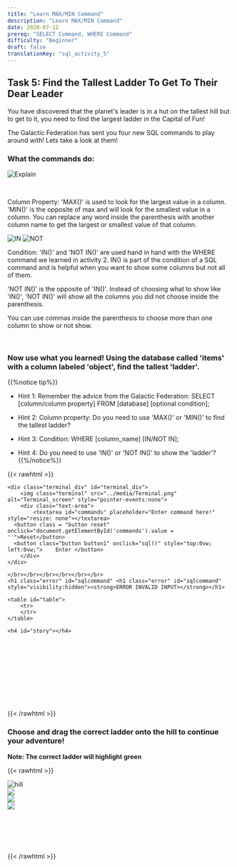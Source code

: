 ```yaml
---
title: "Learn MAX/MIN Command"
description: "Learn MAX/MIN Command"
date: 2020-07-12
prereq: "SELECT Command, WHERE Command"
difficulty: "Beginner"
draft: false
translationKey: "sql_activity_5"
---
```

<!-- Links for javascript and CSS needed for drop down logic -->
<link rel="stylesheet" href="../default/_default.css" type="text/css"></link>
<link rel="stylesheet" href="../default/_type.css" type="text/css"></link>
<link rel="stylesheet" href="_activity5.css" type="text/css"></link>
<script type="text/javascript" src="../default/_default.js"></script>
<script type="text/javascript" src="../default/_type.js"></script>
<script type="text/javascript" src="_activity5.js"></script>
<script type="text/javascript" src="../default/alasql.js"></script>
<script type="text/javascript" src="../default/db.js"></script>

<!-- Embed YouTube Video Link here when ready -->

## Task 5: Find the Tallest Ladder To Get To Their Dear Leader

You have discovered that the planet's leader
is in a hut on the tallest hill but to get to it, you need to find the largest ladder in the Capital of Fun!

The Galactic Federation has sent you four new SQL commands to play around with! Lets take a look at them!


### What the commands do:

![Explain](assets/max_min.png)

<br/>

Column Property:
'MAX()' is used to look for the largest value in a column. 'MIN()' is the opposite of max and will look for the smallest value in a column.
You can replace any word inside the parenthesis with another column name to get the largest or smallest value of that column.

![IN](assets/In.png)
![NOT](assets/not.png)

Condition:
'IN()' and 'NOT IN()' are used hand in hand with the WHERE command we learned in activity 2. IN() is part of the condition of a SQL command
and is helpful when you want to show some columns but not all of them.

'NOT IN()' is the opposite of 'IN()'. Instead of choosing what to show like 'IN()', 'NOT IN()' will show all the columns you did not choose inside
the parenthesis.

You can use commas inside the parenthesis to choose more than one column to show or not show.

<br/>

### Now use what you learned! Using the database called 'items' with a column labeled 'object', find the tallest 'ladder'.
{{%notice tip%}}
* Hint 1: Remember the advice from the Galactic Federation: SELECT [column/column property] FROM [database] [optional condition];

* Hint 2: Column property: Do you need to use 'MAX()' or 'MIN()' to find the tallest ladder?

* Hint 3: Condition: WHERE [column_name] [IN/NOT IN];

* Hint 4: Do you need to use 'IN()' or 'NOT IN()' to show the 'ladder'?
{{%/notice%}}
<!-- SQL Type In Activity -->

{{< rawhtml >}}

	<div class="terminal_div" id="terminal_div">
		<img class="terminal" src="../media/Terminal.png" alt="Terminal_screen" style="pointer-events:none">
		<div class="text-area">
			<textarea id="commands" placeholder="Enter command here!" style="resize: none"></textarea>
      <button class = "button reset" onclick="document.getElementById('commands').value = ''">Reset</button>			
      <button class="button button1" onclick="sql()" style="top:0vw; left:0vw;">	Enter </button>
		</div>
	</div>

	</br></br></br></br></br></br>
	<h1 class="error" id="sqlcommand" <h1 class="error" id="sqlcommand" style="visibility:hidden"><strong>ERROR INVALID INPUT></strong></h1>

	<table id="table">
		<tr>
		</tr>
	</table>

	<h4 id="story"></h4>
  <div id="legend" style="visibility:hidden">
    <br/>
    <p style="color:red;"> RED Ladder = 100 </p>
    <p style="color:blue;"> BLUE Ladder = 60 </p>
    <p style="color:brown;"> BROWN Ladder = 20 </p>
    </br>
  </div>

{{< /rawhtml >}}


### Choose and drag the correct ladder onto the hill to continue your adventure!
**Note: The correct ladder will highlight green**


{{< rawhtml >}}


<!-- Player drags ladder block to drop block to finish mission -->
<div class="hill_div" id="hill_div"><img class="hill" src="assets/Hill.png" alt="hill">


<!-- Drop Location -->
<div id="div4" class="dropClass" ondrop="drop(event)" ondragover="allowDrop(event)";> </div>

<!-- Drag Block -->
<div id="div1" class ="codeBlocks" style="clear: left;" ondrop="drop(event)" ondragover="allowDrop(event)">
  <img class="img" src="assets/ladder.png" draggable="true" ondragstart="drag(event)" id="drag1">
</div>

<div id="div2" class ="codeBlocks" ondrop="drop(event)" ondragover="allowDrop(event)">
  <img class="img" src="assets/ladder_blue.png" draggable="true" ondragstart="drag(event)" id="drag2">
</div>

<div id="div3" class ="codeBlocks" ondrop="drop(event)" ondragover="allowDrop(event)">
  <img class="img" src="assets/ladder_brown.png" draggable="true" ondragstart="drag(event)" id="drag3">
</div>

</div>

<!-- Next mission text displays -->
<div id="text1" style="visibility:hidden">
  <br/>
  <p> You made it! The Dear Leader tells you that the Planet of Fun is in danger of being invaded by the aliens from the Planet of Boredom!
  You must find the Totems of Fun in order to save the planet! </p>
</div>


{{< /rawhtml >}}
